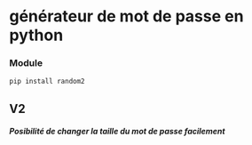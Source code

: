 # générateur de mot de passe en python



### Module
`pip install random2`

## V2 
<h5>Posibilité de changer la taille du mot de passe facilement</h5>

